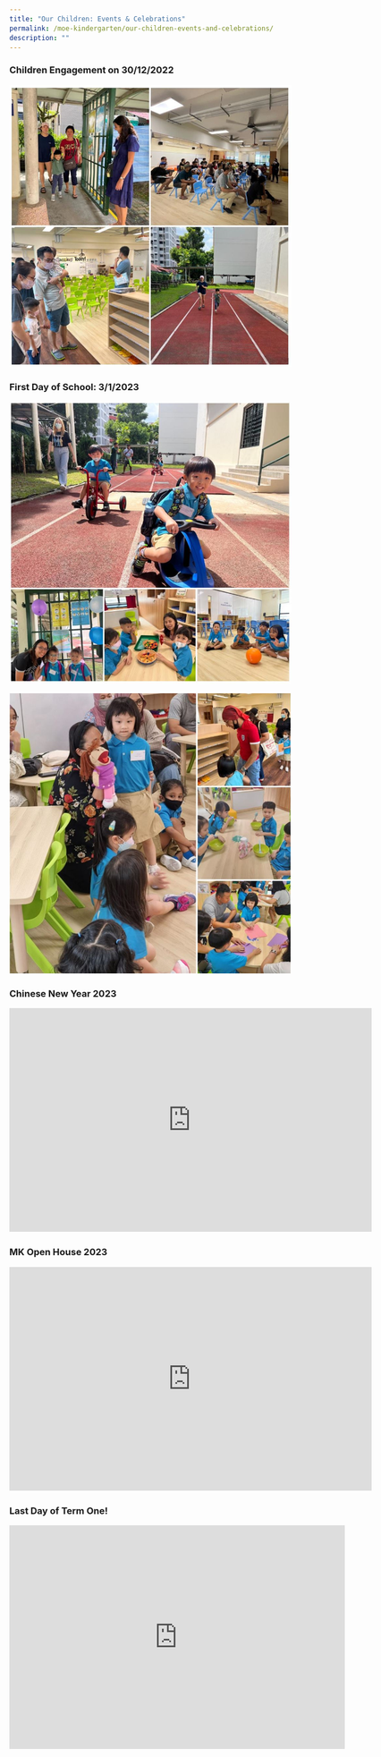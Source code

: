 ```yaml
---
title: "Our Children: Events & Celebrations"
permalink: /moe-kindergarten/our-children-events-and-celebrations/
description: ""
---
```

### Children Engagement on 30/12/2022 ###
![](/images/2023%20MK/Picture20.jpg)

### First Day of School: 3/1/2023 ###
![](/images/2023%20MK/Picture21.jpg)

![](/images/2023%20MK/Picture22.jpg)

### Chinese New Year 2023 ###

<iframe src="https://docs.google.com/presentation/d/e/2PACX-1vRTm1DMRPMMshhRoml9fCrA4an9xleEIgp90LKOME2rgAK43z2sInldV7UlTE2_XIxlOyNmXX15h0wI/embed?start=true&amp;loop=true&amp;delayms=5000" frameborder="0" width="648" height="400" allowfullscreen="true"></iframe>

### MK Open House 2023 ###

<iframe allowfullscreen="true" height="400" width="648" frameborder="0" src="https://docs.google.com/presentation/d/e/2PACX-1vQqdL9dSIYsQ4S7h2FuLzLlv0G_BsR76__WFmAEBfND5ZGlfZ1n6Ij7XA89t_52r2SPRZ7nOANdbygO/embed?start=true&amp;loop=true&amp;delayms=3000"></iframe>

### Last Day of Term One! ###

<div class="bp-youtube">
	
<iframe width="600" height="400" src="https://www.youtube.com/embed/Y9GT9FO3lVU" title="YouTube video player" frameborder="0" allow="accelerometer; autoplay; clipboard-write; encrypted-media; gyroscope; picture-in-picture; web-share" allowfullscreen></iframe>
	
</div>
